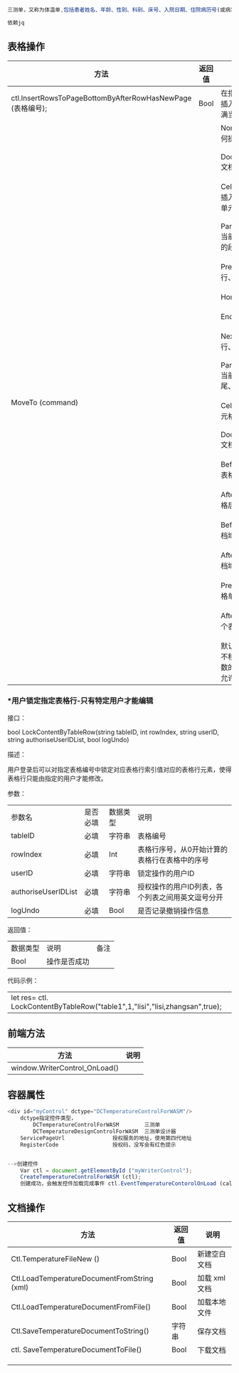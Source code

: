 ```js


三测单，又称为体温单,包括患者姓名、年龄、性别、科别、床号、入院日期、住院病历号(或病案号)、日期、住院天数、手术后天数、脉搏/心率、体温、呼吸、血压、出入量、大便次数、身高、体重等。

依赖jq

```

## 表格操作


| 方法                                                    | 返回值  | 说明                                                                                                                                                                                                                                                                                                                                                                                                                                                                     |
| ----------------------------------------------------- | ---- | ---------------------------------------------------------------------------------------------------------------------------------------------------------------------------------------------------------------------------------------------------------------------------------------------------------------------------------------------------------------------------------------------------------------------------------------------------------------------- |
| ctl.InsertRowsToPageBottomByAfterRowHasNewPage (表格编号); | Bool | 在指定表格下面插入空行, 直到填满当前页                                                                                                                                                                                                                                                                                                                                                                                                                                                   |
| MoveTo (command)                                      |      | None 不进行任何操作、<br><br>DocumentHome 文档的开头、<br><br>CellHome 当前插入点所在表格单元格的开头、<br><br>ParagraphHome 当前插入点所在的段落的开头、<br><br>PreLine 上一行、<br><br>Home 行首、<br><br>End 行尾、<br><br>NextLine 下一行、<br><br>ParagraphEnd 当前段落的结尾、<br><br>CellEnd 当前单元格的结尾、<br><br>DocumentEnd 文档的结尾、<br><br>BeforeTable 在表格前面、<br><br>AfterTable 在表格后面、<br><br>BeforeField 在文档域的前面、<br><br>AfterField 在文档域的后面、<br><br>PreCell 前一个表格单元格、<br><br>AfterCell 在后一个表格单元格。<br><br>默认是 None，不移动。注意参数的大小写，不允许写错。 |



### *用户锁定指定表格行-只有特定用户才能编辑

接口：

bool LockContentByTableRow(string tableID, int rowIndex, string userID, string authoriseUserIDList, bool logUndo)

描述：

用户登录后可以对指定表格编号中锁定对应表格行索引值对应的表格行元素，使得表格行只能由指定的用户才能修改。

参数：

|   |   |   |   |
|---|---|---|---|
|参数名|是否必填|数据类型|说明|
|tableID|必填|字符串|表格编号|
|rowIndex|必填|Int|表格行序号，从0开始计算的表格行在表格中的序号|
|userID|必填|字符串|锁定操作的用户ID|
|authoriseUserIDList|必填|字符串|授权操作的用户ID列表，各个列表之间用英文逗号分开|
|logUndo|必填|Bool|是否记录撤销操作信息|

返回值：

|   |   |   |
|---|---|---|
|数据类型|说明|备注|
|Bool|操作是否成功||

代码示例：

|   |
|---|
|let res= ctl. LockContentByTableRow("table1",1,"lisi","lisi,zhangsan",true);|
## 前端方法

| 方法                            | 说明  |
| ----------------------------- | --- |
| window.WriterControl_OnLoad() |     |



## 容器属性
```js
<div id="myControl" dctype="DCTemperatureControlForWASM"/>
	dctype指定控件类型，
		DCTemperatureControlForWASM        三测单
		DCTemperatureDesignControlForWASM  三测单设计器
	ServicePageUrl               授权服务的地址，使用第四代地址
	RegisterCode                 授权码，没写会有红色提示


-->创建控件
	Var ctl = document.getElementById ("myWriterControl");
	CreateTemperatureControlForWASM (ctl);
	创建成功，会触发控件加载完成事件 ctl.EventTemperatureContorolOnLoad (callback)。
```
## 文档操作

| 方法                                          | 返回值  | 说明        |
| ------------------------------------------- | ---- | --------- |
| Ctl.TemperatureFileNew ()                   | Bool | 新建空白文档    |
| Ctl.LoadTemperatureDocumentFromString (xml) | Bool | 加载 xml 文档 |
| Ctl.LoadTemperatureDocumentFromFile()       | Bool | 加载本地文件    |
| Ctl.SaveTemperatureDocumentToString()       | 字符串  | 保存文档      |
| ctl. SaveTemperatureDocumentToFile()        | Bool | 下载文档      |
|                                             |      |           |
|                                             |      |           |
|                                             |      |           |
